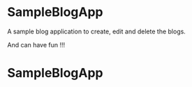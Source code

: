 # SampleBlogApp

A sample blog application to create, edit and delete the blogs.

And can have fun !!!
# SampleBlogApp
